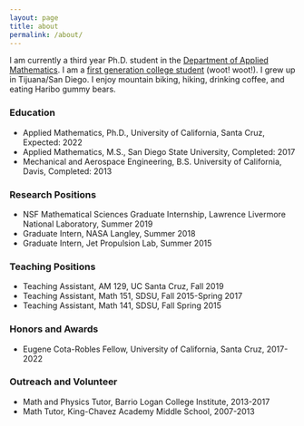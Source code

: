 ```yaml
---
layout: page
title: about
permalink: /about/
---
```


I am currently a third year Ph.D. student in the [Department of Applied Mathematics](https://www.soe.ucsc.edu/departments/applied-mathematics). I am a [first generation college student](https://firstgen.ucsc.edu) (woot! woot!). I grew up in Tijuana/San Diego. I enjoy mountain biking, hiking, drinking coffee, and eating Haribo gummy bears.

### Education
- Applied Mathematics, Ph.D., University of California, Santa Cruz, Expected: 2022
- Applied Mathematics, M.S., San Diego State University, Completed: 2017
- Mechanical and Aerospace Engineering, B.S. University of California, Davis, Completed: 2013

### Research Positions
- NSF Mathematical Sciences Graduate Internship, Lawrence Livermore National Laboratory, Summer 2019
- Graduate Intern, NASA Langley, Summer 2018
- Graduate Intern, Jet Propulsion Lab, Summer 2015

### Teaching Positions
- Teaching Assistant, AM 129, UC Santa Cruz, Fall 2019
- Teaching Assistant, Math 151, SDSU, Fall 2015-Spring 2017
- Teaching Assistant, Math 141, SDSU, Fall Spring 2015

### Honors and Awards
- Eugene Cota-Robles Fellow, University of California, Santa Cruz, 2017-2022

### Outreach and Volunteer
- Math and Physics Tutor, Barrio Logan College Institute, 2013-2017
- Math Tutor, King-Chavez Academy Middle School, 2007-2013